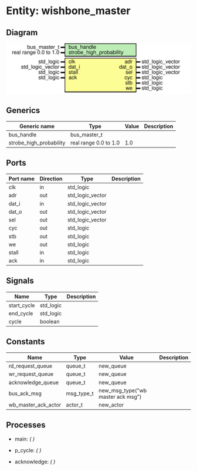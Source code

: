 # Entity: wishbone_master
## Diagram
![Diagram](wishbone_master.svg "Diagram")
## Generics
| Generic name            | Type                  | Value | Description |
| ----------------------- | --------------------- | ----- | ----------- |
| bus_handle              | bus_master_t          |       |             |
| strobe_high_probability | real range 0.0 to 1.0 | 1.0   |             |
## Ports
| Port name | Direction | Type             | Description |
| --------- | --------- | ---------------- | ----------- |
| clk       | in        | std_logic        |             |
| adr       | out       | std_logic_vector |             |
| dat_i     | in        | std_logic_vector |             |
| dat_o     | out       | std_logic_vector |             |
| sel       | out       | std_logic_vector |             |
| cyc       | out       | std_logic        |             |
| stb       | out       | std_logic        |             |
| we        | out       | std_logic        |             |
| stall     | in        | std_logic        |             |
| ack       | in        | std_logic        |             |
## Signals
| Name        | Type      | Description |
| ----------- | --------- | ----------- |
| start_cycle | std_logic |             |
| end_cycle   | std_logic |             |
| cycle       | boolean   |             |
## Constants
| Name                | Type       | Value                              | Description |
| ------------------- | ---------- | ---------------------------------- | ----------- |
| rd_request_queue    | queue_t    |  new_queue                         |             |
| wr_request_queue    | queue_t    |  new_queue                         |             |
| acknowledge_queue   | queue_t    |  new_queue                         |             |
| bus_ack_msg         | msg_type_t |  new_msg_type("wb master ack msg") |             |
| wb_master_ack_actor | actor_t    |  new_actor                         |             |
## Processes
- main: _(  )_

- p_cycle: _(  )_

- acknowledge: _(  )_

